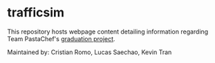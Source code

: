 # trafficsim

This repository hosts webpage content detailing information regarding Team PastaChef's [graduation project](https://pastachefs.github.io/trafficsim). 

Maintained by: Cristian Romo, Lucas Saechao, Kevin Tran
